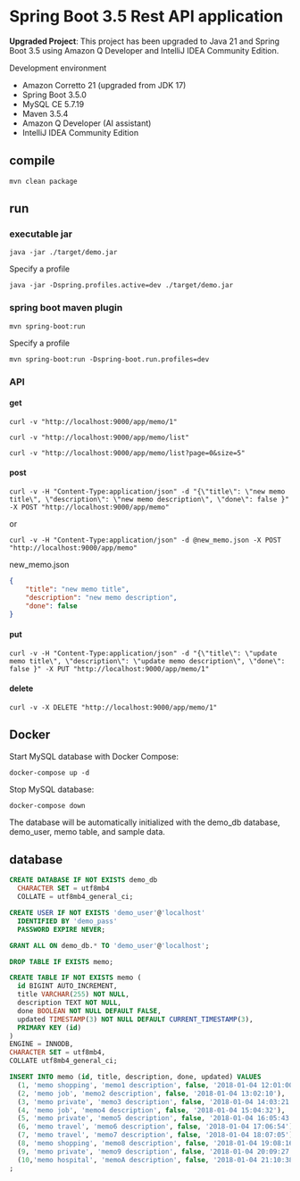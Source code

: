 # Spring Boot 3.5 Rest API application

**Upgraded Project**: This project has been upgraded to Java 21 and Spring Boot 3.5 using Amazon Q Developer and IntelliJ IDEA Community Edition.

Development environment

* Amazon Corretto 21 (upgraded from JDK 17)
* Spring Boot 3.5.0
* MySQL CE 5.7.19
* Maven 3.5.4
* Amazon Q Developer (AI assistant)
* IntelliJ IDEA Community Edition

## compile

```text
mvn clean package
```

## run

### executable jar

```text
java -jar ./target/demo.jar
```

Specify a profile

```text
java -jar -Dspring.profiles.active=dev ./target/demo.jar
```

### spring boot maven plugin

```text
mvn spring-boot:run
```

Specify a profile

```text
mvn spring-boot:run -Dspring-boot.run.profiles=dev
```

### API

#### get

```text
curl -v "http://localhost:9000/app/memo/1"
```

```text
curl -v "http://localhost:9000/app/memo/list"
```

```text
curl -v "http://localhost:9000/app/memo/list?page=0&size=5"
```

#### post

```text
curl -v -H "Content-Type:application/json" -d "{\"title\": \"new memo title\", \"description\": \"new memo description\", \"done\": false }" -X POST "http://localhost:9000/app/memo"
```

or

```text
curl -v -H "Content-Type:application/json" -d @new_memo.json -X POST "http://localhost:9000/app/memo"
```

new_memo.json

```json
{
    "title": "new memo title",
    "description": "new memo description",
    "done": false
}
```

#### put

```text
curl -v -H "Content-Type:application/json" -d "{\"title\": \"update memo title\", \"description\": \"update memo description\", \"done\": false }" -X PUT "http://localhost:9000/app/memo/1"
```

#### delete

```text
curl -v -X DELETE "http://localhost:9000/app/memo/1"
```

## Docker

Start MySQL database with Docker Compose:

```text
docker-compose up -d
```

Stop MySQL database:

```text
docker-compose down
```

The database will be automatically initialized with the demo_db database, demo_user, memo table, and sample data.

## database

```sql
CREATE DATABASE IF NOT EXISTS demo_db
  CHARACTER SET = utf8mb4
  COLLATE = utf8mb4_general_ci;
```

```sql
CREATE USER IF NOT EXISTS 'demo_user'@'localhost'
  IDENTIFIED BY 'demo_pass'
  PASSWORD EXPIRE NEVER;

GRANT ALL ON demo_db.* TO 'demo_user'@'localhost';
```

```sql
DROP TABLE IF EXISTS memo;

CREATE TABLE IF NOT EXISTS memo (
  id BIGINT AUTO_INCREMENT,
  title VARCHAR(255) NOT NULL,
  description TEXT NOT NULL,
  done BOOLEAN NOT NULL DEFAULT FALSE,
  updated TIMESTAMP(3) NOT NULL DEFAULT CURRENT_TIMESTAMP(3),
  PRIMARY KEY (id)
)
ENGINE = INNODB,
CHARACTER SET = utf8mb4,
COLLATE utf8mb4_general_ci;
```

```sql
INSERT INTO memo (id, title, description, done, updated) VALUES
  (1, 'memo shopping', 'memo1 description', false, '2018-01-04 12:01:00'),
  (2, 'memo job', 'memo2 description', false, '2018-01-04 13:02:10'),
  (3, 'memo private', 'memo3 description', false, '2018-01-04 14:03:21'),
  (4, 'memo job', 'memo4 description', false, '2018-01-04 15:04:32'),
  (5, 'memo private', 'memo5 description', false, '2018-01-04 16:05:43'),
  (6, 'memo travel', 'memo6 description', false, '2018-01-04 17:06:54'),
  (7, 'memo travel', 'memo7 description', false, '2018-01-04 18:07:05'),
  (8, 'memo shopping', 'memo8 description', false, '2018-01-04 19:08:16'),
  (9, 'memo private', 'memo9 description', false, '2018-01-04 20:09:27'),
  (10,'memo hospital', 'memoA description', false, '2018-01-04 21:10:38')
;
```